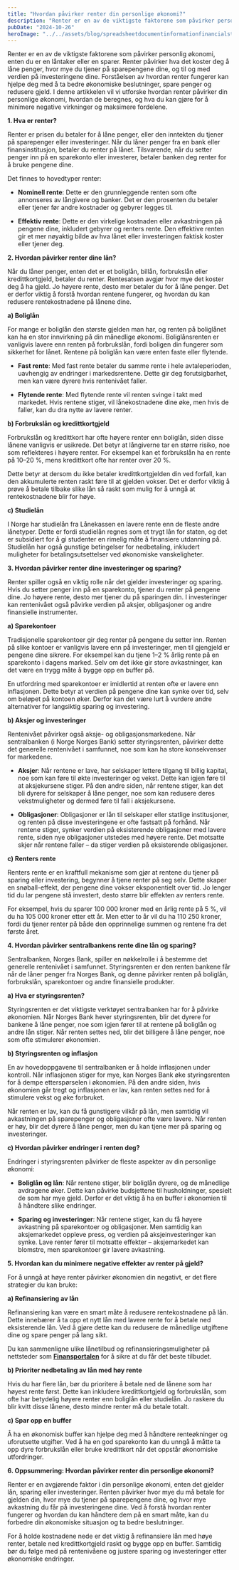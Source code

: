 ```yaml
---
title: "Hvordan påvirker renter din personlige økonomi?"
description: "Renter er en av de viktigste faktorene som påvirker personlig økonomi, enten du er en låntaker eller en sparer. Renter påvirker hva det koster deg å låne penger, hvor mye du tjener på sparepengene dine, og til og med verdien på investeringene dine. Forståelsen av hvordan renter fungerer kan hjelpe deg med å ta bedre &#8230; Read more"
pubDate: "2024-10-26"
heroImage: "../../assets/blog/spreadsheetdocumentinformationfinancialstartupconc.jpg"
---
```


Renter er en av de viktigste faktorene som påvirker personlig økonomi, enten du er en låntaker eller en sparer. Renter påvirker hva det koster deg å låne penger, hvor mye du tjener på sparepengene dine, og til og med verdien på investeringene dine. Forståelsen av hvordan renter fungerer kan hjelpe deg med å ta bedre økonomiske beslutninger, spare penger og redusere gjeld. I denne artikkelen vil vi utforske hvordan renter påvirker din personlige økonomi, hvordan de beregnes, og hva du kan gjøre for å minimere negative virkninger og maksimere fordelene.

**1. Hva er renter?**

Renter er prisen du betaler for å låne penger, eller den inntekten du tjener på sparepenger eller investeringer. Når du låner penger fra en bank eller finansinstitusjon, betaler du renter på lånet. Tilsvarende, når du setter penger inn på en sparekonto eller investerer, betaler banken deg renter for å bruke pengene dine.

Det finnes to hovedtyper renter:

- **Nominell rente**: Dette er den grunnleggende renten som ofte annonseres av långivere og banker. Det er den prosenten du betaler eller tjener før andre kostnader og gebyrer legges til.

- **Effektiv rente**: Dette er den virkelige kostnaden eller avkastningen på pengene dine, inkludert gebyrer og renters rente. Den effektive renten gir et mer nøyaktig bilde av hva lånet eller investeringen faktisk koster eller tjener deg.

**2. Hvordan påvirker renter dine lån?**

Når du låner penger, enten det er et boliglån, billån, forbrukslån eller kredittkortgjeld, betaler du renter. Rentesatsen avgjør hvor mye det koster deg å ha gjeld. Jo høyere rente, desto mer betaler du for å låne penger. Det er derfor viktig å forstå hvordan rentene fungerer, og hvordan du kan redusere rentekostnadene på lånene dine.

**a) Boliglån**

For mange er boliglån den største gjelden man har, og renten på boliglånet kan ha en stor innvirkning på din månedlige økonomi. Boliglånsrenten er vanligvis lavere enn renten på forbrukslån, fordi boligen din fungerer som sikkerhet for lånet. Rentene på boliglån kan være enten faste eller flytende.

- **Fast rente**: Med fast rente betaler du samme rente i hele avtaleperioden, uavhengig av endringer i markedsrentene. Dette gir deg forutsigbarhet, men kan være dyrere hvis rentenivået faller.

- **Flytende rente**: Med flytende rente vil renten svinge i takt med markedet. Hvis rentene stiger, vil lånekostnadene dine øke, men hvis de faller, kan du dra nytte av lavere renter.

**b) Forbrukslån og kredittkortgjeld**

Forbrukslån og kredittkort har ofte høyere renter enn boliglån, siden disse lånene vanligvis er usikrede. Det betyr at långiverne tar en større risiko, noe som reflekteres i høyere renter. For eksempel kan et forbrukslån ha en rente på 10–20 %, mens kredittkort ofte har renter over 20 %.

Dette betyr at dersom du ikke betaler kredittkortgjelden din ved forfall, kan den akkumulerte renten raskt føre til at gjelden vokser. Det er derfor viktig å prøve å betale tilbake slike lån så raskt som mulig for å unngå at rentekostnadene blir for høye.

**c) Studielån**

I Norge har studielån fra Lånekassen en lavere rente enn de fleste andre lånetyper. Dette er fordi studielån regnes som et trygt lån for staten, og det er subsidiert for å gi studenter en rimelig måte å finansiere utdanning på. Studielån har også gunstige betingelser for nedbetaling, inkludert muligheter for betalingsutsettelser ved økonomiske vanskeligheter.

**3. Hvordan påvirker renter dine investeringer og sparing?**

Renter spiller også en viktig rolle når det gjelder investeringer og sparing. Hvis du setter penger inn på en sparekonto, tjener du renter på pengene dine. Jo høyere rente, desto mer tjener du på sparingen din. I investeringer kan rentenivået også påvirke verdien på aksjer, obligasjoner og andre finansielle instrumenter.

**a) Sparekontoer**

Tradisjonelle sparekontoer gir deg renter på pengene du setter inn. Renten på slike kontoer er vanligvis lavere enn på investeringer, men til gjengjeld er pengene dine sikrere. For eksempel kan du tjene 1–2 % årlig rente på en sparekonto i dagens marked. Selv om det ikke gir store avkastninger, kan det være en trygg måte å bygge opp en buffer på.

En utfordring med sparekontoer er imidlertid at renten ofte er lavere enn inflasjonen. Dette betyr at verdien på pengene dine kan synke over tid, selv om beløpet på kontoen øker. Derfor kan det være lurt å vurdere andre alternativer for langsiktig sparing og investering.

**b) Aksjer og investeringer**

Rentenivået påvirker også aksje- og obligasjonsmarkedene. Når sentralbanken (i Norge Norges Bank) setter styringsrenten, påvirker dette det generelle rentenivået i samfunnet, noe som kan ha store konsekvenser for markedene.

- **Aksjer**: Når rentene er lave, har selskaper lettere tilgang til billig kapital, noe som kan føre til økte investeringer og vekst. Dette kan igjen føre til at aksjekursene stiger. På den andre siden, når rentene stiger, kan det bli dyrere for selskaper å låne penger, noe som kan redusere deres vekstmuligheter og dermed føre til fall i aksjekursene.

- **Obligasjoner**: Obligasjoner er lån til selskaper eller statlige institusjoner, og renten på disse investeringene er ofte fastsatt på forhånd. Når rentene stiger, synker verdien på eksisterende obligasjoner med lavere rente, siden nye obligasjoner utstedes med høyere rente. Det motsatte skjer når rentene faller – da stiger verdien på eksisterende obligasjoner.

**c) Renters rente**

Renters rente er en kraftfull mekanisme som gjør at rentene du tjener på sparing eller investering, begynner å tjene renter på seg selv. Dette skaper en snøball-effekt, der pengene dine vokser eksponentielt over tid. Jo lenger tid du lar pengene stå investert, desto større blir effekten av renters rente.

For eksempel, hvis du sparer 100 000 kroner med en årlig rente på 5 %, vil du ha 105 000 kroner etter ett år. Men etter to år vil du ha 110 250 kroner, fordi du tjener renter på både den opprinnelige summen og rentene fra det første året.

**4. Hvordan påvirker sentralbankens rente dine lån og sparing?**

Sentralbanken, Norges Bank, spiller en nøkkelrolle i å bestemme det generelle rentenivået i samfunnet. Styringsrenten er den renten bankene får når de låner penger fra Norges Bank, og denne påvirker renten på boliglån, forbrukslån, sparekontoer og andre finansielle produkter.

**a) Hva er styringsrenten?**

Styringsrenten er det viktigste verktøyet sentralbanken har for å påvirke økonomien. Når Norges Bank hever styringsrenten, blir det dyrere for bankene å låne penger, noe som igjen fører til at rentene på boliglån og andre lån stiger. Når renten settes ned, blir det billigere å låne penger, noe som ofte stimulerer økonomien.

**b) Styringsrenten og inflasjon**

En av hovedoppgavene til sentralbanken er å holde inflasjonen under kontroll. Når inflasjonen stiger for mye, kan Norges Bank øke styringsrenten for å dempe etterspørselen i økonomien. På den andre siden, hvis økonomien går tregt og inflasjonen er lav, kan renten settes ned for å stimulere vekst og øke forbruket.

Når renten er lav, kan du få gunstigere vilkår på lån, men samtidig vil avkastningen på sparepenger og obligasjoner ofte være lavere. Når renten er høy, blir det dyrere å låne penger, men du kan tjene mer på sparing og investeringer.

**c) Hvordan påvirker endringer i renten deg?**

Endringer i styringsrenten påvirker de fleste aspekter av din personlige økonomi:

- **Boliglån og lån**: Når rentene stiger, blir boliglån dyrere, og de månedlige avdragene øker. Dette kan påvirke budsjettene til husholdninger, spesielt de som har mye gjeld. Derfor er det viktig å ha en buffer i økonomien til å håndtere slike endringer.

- **Sparing og investeringer**: Når rentene stiger, kan du få høyere avkastning på sparekontoer og obligasjoner. Men samtidig kan aksjemarkedet oppleve press, og verdien på aksjeinvesteringer kan synke. Lave renter fører til motsatte effekter – aksjemarkedet kan blomstre, men sparekontoer gir lavere avkastning.

**5. Hvordan kan du minimere negative effekter av renter på gjeld?**

For å unngå at høye renter påvirker økonomien din negativt, er det flere strategier du kan bruke:

**a) Refinansiering av lån**

Refinansiering kan være en smart måte å redusere rentekostnadene på lån. Dette innebærer å ta opp et nytt lån med lavere rente for å betale ned eksisterende lån. Ved å gjøre dette kan du redusere de månedlige utgiftene dine og spare penger på lang sikt.

Du kan sammenligne ulike lånetilbud og refinansieringsmuligheter på nettsteder som **[Finansportalen](https://www.finansportalen.no)** for å sikre at du får det beste tilbudet.

**b) Prioriter nedbetaling av lån med høy rente**

Hvis du har flere lån, bør du prioritere å betale ned de lånene som har høyest rente først. Dette kan inkludere kredittkortgjeld og forbrukslån, som ofte har betydelig høyere renter enn boliglån eller studielån. Jo raskere du blir kvitt disse lånene, desto mindre renter må du betale totalt.

**c) Spar opp en buffer**

Å ha en økonomisk buffer kan hjelpe deg med å håndtere renteøkninger og uforutsette utgifter. Ved å ha en god sparekonto kan du unngå å måtte ta opp dyre forbrukslån eller bruke kredittkort når det oppstår økonomiske utfordringer.

**6. Oppsummering: Hvordan påvirker renter din personlige økonomi?**

Renter er en avgjørende faktor i din personlige økonomi, enten det gjelder lån, sparing eller investeringer. Renten påvirker hvor mye du må betale for gjelden din, hvor mye du tjener på sparepengene dine, og hvor mye avkastning du får på investeringene dine. Ved å forstå hvordan renter fungerer og hvordan du kan håndtere dem på en smart måte, kan du forbedre din økonomiske situasjon og ta bedre beslutninger.

For å holde kostnadene nede er det viktig å refinansiere lån med høye renter, betale ned kredittkortgjeld raskt og bygge opp en buffer. Samtidig bør du følge med på rentenivåene og justere sparing og investeringer etter økonomiske endringer.